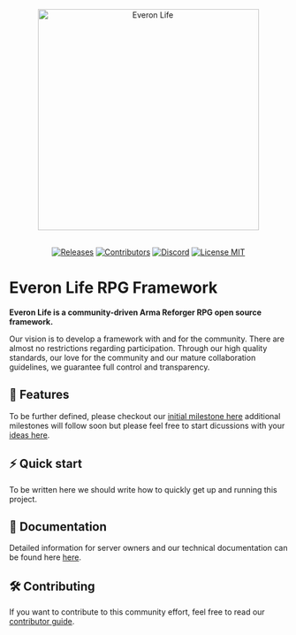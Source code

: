 <div align="center">
<picture>
  <source media="(prefers-color-scheme: dark)" width="400" srcset="https://user-images.githubusercontent.com/13269125/170135155-d99def26-696b-4608-98b3-26279ad01323.svg">
  <source media="(prefers-color-scheme: light)" width="400" srcset="https://user-images.githubusercontent.com/13269125/170135264-506819a4-830f-496f-bdee-8f5d3b5a9e94.svg">
  <img alt="Everon Life" width="400" src="https://user-images.githubusercontent.com/13269125/170135264-506819a4-830f-496f-bdee-8f5d3b5a9e94.svg">
</picture>
<br/><br/>

[![Releases](https://img.shields.io/github/v/release/EveronLife/EveronLife)](https://github.com/EveronLife/EveronLife/releases)
[![Contributors](https://img.shields.io/github/contributors/EveronLife/EveronLife)](https://github.com/EveronLife/EveronLife/graphs/contributors)
[![Discord](https://img.shields.io/discord/976203864632086619?label=discord)](https://discord.gg/everonlife)
[![License MIT](https://img.shields.io/badge/License-MIT-green)](https://opensource.org/licenses/MIT)
</div>

# Everon Life RPG Framework

**Everon Life is a community-driven Arma Reforger RPG open source framework.**

Our vision is to develop a framework with and for the community.
There are almost no restrictions regarding participation.
Through our high quality standards, our love for the community and our mature collaboration guidelines, we guarantee full control and transparency.

## 🚀 Features
<!--
🚧 meaning is being actively worked on
✅ is somewhat implemeted (even an early WIP state is okay)
- 🚧 Fully persitent world
### To be discussed (follow the discussion links)
- Player driven Economy 
### Non Features
- No weapons (link to alternative everon life guns
- No models beyond basic stuff
-->
To be further defined, please checkout our [initial milestone here](https://github.com/EveronLife/EveronLife/milestone/1) additional milestones will follow soon but please feel free to start dicussions with your [ideas here](https://github.com/EveronLife/EveronLife/discussions/categories/ideas).

## ⚡ Quick start

To be written here we should write how to quickly get up and running this project.

## 📖 Documentation

Detailed information for server owners and our technical documentation can be found here [here](docs/index.md).

## 🛠️ Contributing

If you want to contribute to this community effort, feel free to read our [contributor guide](.github/CONTRIBUTING.md).
